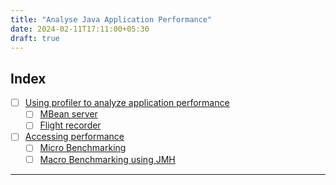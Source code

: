 ```yaml
---
title: "Analyse Java Application Performance"
date: 2024-02-11T17:11:00+05:30
draft: true
---
```


## Index

- [ ] [Using profiler to analyze application performance]()
  - [ ] [MBean server]()
  - [ ] [Flight recorder]()
- [ ] [Accessing performance]()
  - [ ] [Micro Benchmarking]()
  - [ ] [Macro Benchmarking using JMH]()
  
---
